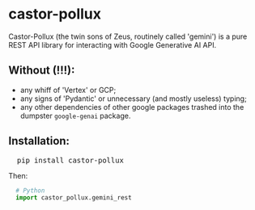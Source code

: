 # castor-pollux
Castor-Pollux (the twin sons of Zeus, routinely called 'gemini') is a pure REST API library for interacting with Google Generative AI API.

## Without (!!!):
- any whiff of 'Vertex' or GCP;
- any signs of 'Pydantic' or unnecessary (and mostly useless) typing;
- any other dependencies of other google packages trashed into the dumpster `google-genai` package.

## Installation:
<pre>
  pip install castor-pollux
</pre>
Then:
```Python
  # Python
  import castor_pollux.gemini_rest
```